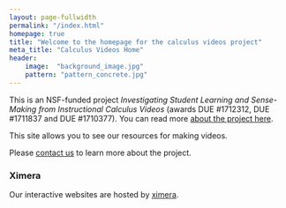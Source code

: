 ```yaml
---
layout: page-fullwidth
permalink: "/index.html"
homepage: true
title: "Welcome to the homepage for the calculus videos project"
meta_title: "Calculus Videos Home"
header:
    image:  "background_image.jpg"
    pattern: "pattern_concrete.jpg"
---
```


<!--If you're a student looking for our videos, please go [here](./vids/)-->

This is an NSF-funded project *Investigating Student Learning and Sense-Making from Instructional Calculus Videos* (awards DUE #1712312, DUE #1711837 and DUE #1710377). You can read more [about the project here](/about).

This site allows you to see our resources for making videos.

Please [contact us](/team/) to learn more about the project.

### Ximera
Our interactive websites are hosted by [ximera](http://ximera.osu.edu).
